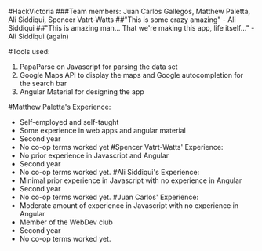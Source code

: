 #HackVictoria
###Team members: Juan Carlos Gallegos, Matthew Paletta, Ali Siddiqui, Spencer Vatrt-Watts
##"This is some crazy amazing" - Ali Siddiqui
##"This is amazing man... That we're making this app, life itself..." - Ali Siddiqui (again)

#Tools used: 
1. PapaParse on Javascript for parsing the data set
2. Google Maps API to display the maps and Google autocompletion for the search bar
3. Angular Material for designing the app

#Matthew Paletta's Experience:
- Self-employed and self-taught 
- Some experience in web apps and angular material
- Second year
- No co-op terms worked yet
#Spencer Vatrt-Watts' Experience:
- No prior experience in Javascript and Angular
- Second year 
- No co-op terms worked yet.
#Ali Siddiqui's Experience:
- Minimal prior experience in Javascript with no experience in Angular
- Second year 
- No co-op terms worked yet.
#Juan Carlos' Experience:
- Moderate amount of experience in Javascript with no experience in Angular
- Member of the WebDev club
- Second year 
- No co-op terms worked yet.
